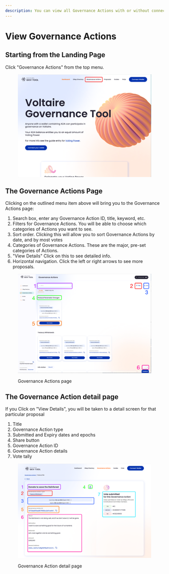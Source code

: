 ```yaml
---
description: You can view all Governance Actions with or without connecting a wallet
---
```


# View Governance Actions

## Starting from the Landing Page

Click "Governance Actions" from the top menu.

<div align="left"><figure><img src="../../../.gitbook/assets/gov actions menu item.png" alt=""><figcaption></figcaption></figure></div>

## The Governance Actions Page

Clicking on the outlined menu item above will bring you to the Governance Actions page:

1. Search box, enter any Governance Action ID, title, keyword, etc.
2. Filters for Governance Actions. You will be able to choose which categories of Actions you want to see.&#x20;
3. Sort order. Clicking this will allow you to sort Governance Actions by date, and by most votes
4. Categories of Governance Actions. These are the major, pre-set categories of Actions.
5. "View Details" Click on this to see detailed info.
6. Horizontal navigation. Click the left or right arrows to see more proposals.

<figure><img src="../../../.gitbook/assets/a.png" alt=""><figcaption><p>Governance Actions page</p></figcaption></figure>

## The Governance Action detail page

If you Click on "View Details", you will be taken to a detail screen for that particular proposal

1. Title
2. Governance Action type
3. Submitted and Expiry dates and epochs
4. Share button
5. Governance Action ID
6. Governance Action details
7. Vote tally

<figure><img src="../../../.gitbook/assets/Donate.png" alt=""><figcaption><p>Governance Action detail page</p></figcaption></figure>
